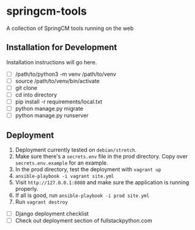 # springcm-tools
A collection of SpringCM tools running on the web

## Installation for Development
Installation instructions will go here. 
- [ ] /path/to/python3 -m venv /path/to/venv
- [ ] source /path/to/venv/bin/activate
- [ ] git clone
- [ ] cd into directory
- [ ] pip install -r requirements/local.txt
- [ ] python manage.py migrate
- [ ] python manage.py runserver

## Deployment
1. Deployment currently tested on `debian/stretch`. 
1. Make sure there's a `secrets.env` file in the prod directory. Copy over `secrets.env.example` for an example.
2. In the prod directory, test the deployment with `vagrant up`
3. `ansible-playbook -i vagrant site.yml`
4. Visit `http://127.0.0.1:8080` and make sure the application is running properly.
5. If all is good, run `ansible-playbook -i prod site.yml`
6. Run `vagrant destroy`
 
- [ ] Django deployment checklist
- [ ] Check out deployment section of fullstackpython.com
